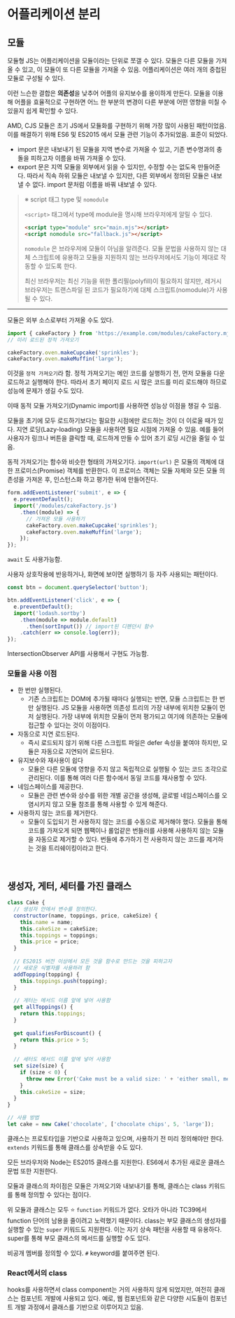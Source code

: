 # 어플리케이션 분리

## 모듈

모듈형 JS는 어플리케이션을 모듈이라는 단위로 쪼갤 수 있다. 모듈은 다른 모듈을 가져올 수 있고, 이 모듈이 또 다른 모듈을 가져올 수 있음. 어플리케이션은 여러 개의 중첩된 모듈로 구성될 수 있다.

이런 느슨한 결합은 **의존성**을 낮추어 어플의 유지보수를 용이하게 만든다. 모듈을 이용해 어플을 효율적으로 구현하면 어느 한 부분의 변경이 다른 부분에 어떤 영향을 미칠 수 있을지 쉽게 확인할 수 있다.

AMD, CJS 모듈은 초기 JS에서 모듈화를 구현하기 위해 가장 많이 사용된 패턴이었음. 이를 해결하기 위해 ES6 및 ES2015 에서 모듈 관련 기능이 추가되었음. 표준이 되었다.

- import 문은 내보내기 된 모듈을 지역 변수로 가져올 수 있고, 기존 변수명과의 충돌을 피하고자 이름을 바꿔 가져올 수 있다.
- export 문은 지역 모듈을 외부에서 읽을 수 있지만, 수정할 수는 없도옥 만들어준다. 따라서 직속 하위 모듈은 내보낼 수 있지만, 다른 외부에서 정의된 모듈은 내보낼 수 없다. import 문처럼 이름을 바꿔 내보낼 수 있다.

> ※ script 태그 type 및 `nomodule`
>
> `<script>` 태그에서 type에 module을 명시해 브라우저에게 알릴 수 있다.
>
> ```html
> <script type="module" src="main.mjs"></script>
> <script nomodule src="fallback.js"></script>
> ```
>
> `nomodule` 은 브라우저에 모듈이 아님을 알려준다. 모듈 문법을 사용하지 않는 대체 스크립트에 유용하고 모듈을 지원하지 않는 브라우저에서도 기능이 제대로 작동할 수 있도록 한다.
>
> 최신 브라우저는 최신 기능을 위한 폴리필(polyfill)이 필요하지 않지만, 레거시 브라우저는 트랜스파일 된 코드가 필요하기에 대체 스크립트(nomodule)가 사용될 수 있다.

---

모듈은 외부 소스로부터 가져올 수도 있다.

```js
import { cakeFactory } from 'https://example.com/modules/cakeFactory.mjs';
// 미리 로드된 정적 가져오기

cakeFactory.oven.makeCupcake('sprinkles');
cakeFactory.oven.makeMuffin('large');
```

이것을 `정적 가져오기`라 함. 정적 가져오기는 메인 코드를 실행하기 전, 먼저 모듈을 다운로드하고 실행해야 한다. 따라서 초기 페이지 로드 시 많은 코드를 미리 로드해야 하므로 성능에 문제가 생길 수도 있다.

이때 동적 모듈 가져오기(Dynamic import)를 사용하면 성능상 이점을 챙길 수 있음.

모듈을 초기에 모두 로드하기보다는 필요한 시점에만 로드하는 것이 더 이로울 때가 있다. 지연 로딩(Lazy-loading) 모듈을 사용하면 필요 시점에 가져올 수 있음. 예를 들어 사용자가 링크나 버튼을 클릭할 때, 로드하게 만들 수 있어 초기 로딩 시간을 줄일 수 있음.

동적 가져오기는 함수와 비슷한 형태의 가져오기다. `import(url)` 은 모듈의 객체에 대한 프로미스(Promise) 객체를 반환한다. 이 프로미스 객체는 모듈 자체와 모든 모듈 의존성을 가져온 후, 인스턴스화 하고 평가한 뒤에 만들어진다.

```js
form.addEventListener('submit', e => {
  e.preventDefault();
  import('/modules/cakeFactory.js')
  	.then((module) => {
      // 가져온 모듈 사용하기
      cakeFactory.oven.makeCupcake('sprinkles');
      cakeFactory.oven.makeMuffin('large');
    });
});
```

`await` 도 사용가능함.

사용자 상호작용에 반응하거나, 화면에 보이면 실행하기 등 자주 사용되는 패턴이다.

```js
const btn = document.querySelector('button');

btn.addEventListener('click', e => {
  e.preventDefault();
  import('lodash.sortby')
    .then(module => module.default)
	  .then(sortInput()) // import된 디펜던시 함수
    .catch(err => console.log(err));
});
```

IntersectionObserver API를 사용해서 구현도 가능함.

### 모듈을 사용 이점

- 한 번만 실행된다.
  - 기존 스크립트는 DOM에 추가될 때마다 실행되는 반면, 모듈 스크립트는 한 번만 실행된다. JS 모듈을 사용하면 의존성 트리의 가장 내부에 위치한 모듈이 먼저 실행된다. 가장 내부에 위치한 모듈이 먼저 평가되고 여기에 의존하는 모듈에 접근할 수 있다는 것이 이점이다.
- 자동으로 지연 로드된다.
  - 즉시 로드되지 않기 위해 다른 스크립트 파일은 defer 속성을 붙여야 하지만, 모듈은 자동으로 지연되어 로드된다.
- 유지보수와 재사용이 쉽다
  - 모듈은 다른 모듈에 영향을 주지 않고 독립적으로 실행될 수 있는 코드 조각으로 관리된다. 이를 통해 여러 다른 함수에서 동일 코드를 재사용할 수 있다.
- 네임스페이스를 제공한다.
  - 모듈은 관련 변수와 상수를 위한 개별 공간을 생성해, 글로벌 네임스페이스를 오염시키지 않고 모듈 참조를 통해 사용할 수 있게 해준다.
- 사용하지 않는 코드를 제거한다.
  - 모듈이 도입되기 전 사용하지 않는 코드를 수동으로 제거해야 했다. 모듈을 통해 코드를 가져오게 되면 웹팩이나 롤업같은 번들러를 사용해 사용하지 않는 모듈을 자동으로 제거할 수 있다. 번들에 추가하기 전 사용하지 않는 코드를 제거하는 것을 트리쉐이킹이라고 한다.

<br/>

## 생성자, 게터, 세터를 가진 클래스

```js
class Cake {
  // 생성자 안에서 변수를 정의한다.
  constructor(name, toppings, price, cakeSize) {
    this.name = name;
    this.cakeSize = cakeSize;
    this.toppings = toppings;
    this.price = price;
  }
  
  // ES2015 버전 이상에서 모든 것을 함수로 만드는 것을 피하고자
  // 새로운 식별자를 사용하려 함
  addTopping(topping) {
    this.toppings.push(topping);
  }
  
  // 게터는 메서드 이름 앞에 넣어 사용함
  get allToppings() {
    return this.toppings;
  }
  
  get qualifiesForDiscount() {
    return this.price > 5;
  }
  
  // 세터도 메서드 이름 앞에 넣어 사용함
  set size(size) {
    if (size < 0) {
      throw new Error('Cake must be a valid size: ' + 'either small, medium or large');
    }
    this.cakeSize = size;
  }
}

// 사용 방법
let cake = new Cake('chocolate', ['chocolate chips', 5, 'large']);
```

클래스는 프로토타입을 기반으로 사용하고 있으며, 사용하기 전 미리 정의해야만 한다. `extends` 키워드를 통해 클래스를 상속받을 수도 있다.

모든 브라우저와 Node는 ES2015 클래스를 지원한다. ES6에서 추가된 새로운 클래스 문법 또한 지원한다.

모듈과 클래스의 차이점은 모듈은 가져오기와 내보내기를 통해, 클래스는 class 키워드를 통해 정의할 수 있다는 점이다.

위 모듈과 클래스는 모두 ⭐️ `function` 키워드가 없다. 오타가 아니라 TC39에서 function 단어의 남용을 줄이려고 노력했기 때문이다. class는 부모 클래스의 생성자를 실행할 수 있는 `super` 키워드도 지원한다. 이는 자기 상속 패턴을 사용할 때 유용하다. super를 통해 부모 클래스의 메서드를 실행할 수도 있다.

비공개 멤버를 정의할 수 있다. `#` keyword를 붙여주면 된다.

### React에서의 class

hooks를 사용하면서 class component는 거의 사용하지 않게 되었지만, 여전히 클래스는 컴포넌트 개발에 사용되고 있다. 예로, 웹 컴포넌트와 같은 다양한 시도들이 컴포넌트 개발 과정에서 클래스를 기반으로 이루어지고 있음.
